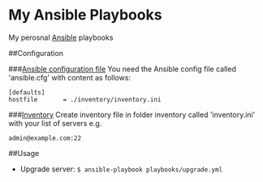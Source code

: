 # My Ansible Playbooks
My perosnal [Ansible](http://docs.ansible.com/) playbooks

##Configuration

###[Ansible configuration file](http://docs.ansible.com/intro_configuration.html)
You need the Ansible config file called 'ansible.cfg' with content as follows:

    [defaults]
    hostfile       = ./inventory/inventory.ini

###[Inventory](http://docs.ansible.com/intro_inventory.html)
Create inventory file in folder inventory called 'inventory.ini' with your list of servers e.g.

    admin@example.com:22

##Usage
- Upgrade server: `$ ansible-playbook playbooks/upgrade.yml`
